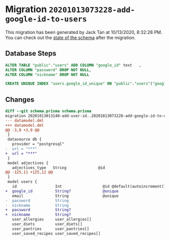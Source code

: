 # Migration `20201013073228-add-google-id-to-users`

This migration has been generated by Jack Tan at 10/13/2020, 8:32:28 PM.
You can check out the [state of the schema](./schema.prisma) after the migration.

## Database Steps

```sql
ALTER TABLE "public"."users" ADD COLUMN "google_id" text   ,
ALTER COLUMN "password" DROP NOT NULL,
ALTER COLUMN "nickname" DROP NOT NULL

CREATE UNIQUE INDEX "users.google_id_unique" ON "public"."users"("google_id")
```

## Changes

```diff
diff --git schema.prisma schema.prisma
migration 20201013013140-add-user-id..20201013073228-add-google-id-to-users
--- datamodel.dml
+++ datamodel.dml
@@ -3,9 +3,9 @@
 }
 datasource db {
   provider = "postgresql"
-  url = "***"
+  url = "***"
 }
 model adjectives {
   adjectives_type   String              @id
@@ -125,11 +125,12 @@
 }
 model users {
   id                 Int                  @id @default(autoincrement())
+  google_id          String?              @unique
   email              String               @unique
-  password           String
-  nickname           String
+  password           String?
+  nickname           String?
   user_allergies     user_allergies[]
   user_diets         user_diets[]
   user_pantries      user_pantries[]
   user_saved_recipes user_saved_recipes[]
```


